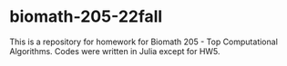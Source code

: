 # biomath-205-22fall
This is a repository for homework for Biomath 205 - Top Computational Algorithms. Codes were written in Julia except for HW5.
